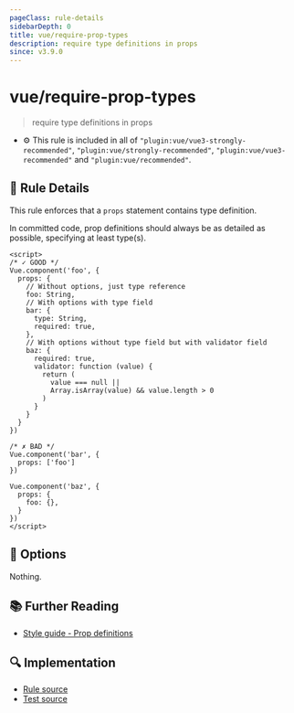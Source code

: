 ```yaml
---
pageClass: rule-details
sidebarDepth: 0
title: vue/require-prop-types
description: require type definitions in props
since: v3.9.0
---
```

# vue/require-prop-types
> require type definitions in props

- :gear: This rule is included in all of `"plugin:vue/vue3-strongly-recommended"`, `"plugin:vue/strongly-recommended"`, `"plugin:vue/vue3-recommended"` and `"plugin:vue/recommended"`.

## :book: Rule Details

This rule enforces that a `props` statement contains type definition.

In committed code, prop definitions should always be as detailed as possible, specifying at least type(s).

<eslint-code-block :rules="{'vue/require-prop-types': ['error']}">

```vue
<script>
/* ✓ GOOD */
Vue.component('foo', {
  props: {
    // Without options, just type reference
    foo: String,
    // With options with type field
    bar: {
      type: String,
      required: true,
    },
    // With options without type field but with validator field
    baz: {
      required: true,
      validator: function (value) {
        return (
          value === null ||
          Array.isArray(value) && value.length > 0
        )
      }
    }
  }
})

/* ✗ BAD */
Vue.component('bar', {
  props: ['foo']
})

Vue.component('baz', {
  props: {
    foo: {},
  }
})
</script>
```

</eslint-code-block>

## :wrench: Options

Nothing.

## :books: Further Reading

- [Style guide - Prop definitions](https://v3.vuejs.org/style-guide/#prop-definitions-essential)

## :mag: Implementation

- [Rule source](https://github.com/vuejs/eslint-plugin-vue/blob/master/lib/rules/require-prop-types.js)
- [Test source](https://github.com/vuejs/eslint-plugin-vue/blob/master/tests/lib/rules/require-prop-types.js)
